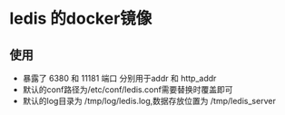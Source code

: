 # ledis 的docker镜像

## 使用
+ 暴露了 6380 和 11181 端口 分别用于addr 和 http_addr
+ 默认的conf路径为/etc/conf/ledis.conf需要替换时覆盖即可
+ 默认的log目录为 /tmp/log/ledis.log,数据存放位置为 /tmp/ledis_server